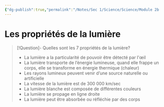 ```yaml
---
{"dg-publish":true,"permalink":"/Notes/Sec 1/Science/Science/Module 2b 2/Les propriétés de la lumière/"}
---
```


# Les propriétés de la lumière

>[!Question]- Quelles sont les 7 propriétés de la lumière?
>- La lumière a la particularité de pouvoir être détecté par l'œil
>- La lumière transporte de l’énergie lumineuse, quand elle frappe un corps, elle se transforme en énergie thermique (chaleur)
>- Les rayons lumineux peuvent venir d’une source naturelle ou artificielle
>- La vitesse de la lumière est de 300 000 km/sec
>- La lumière blanche est composée de différentes couleurs
>- La lumière se propage en ligne droite
>- La lumière peut être absorbée ou réfléchie par des corps